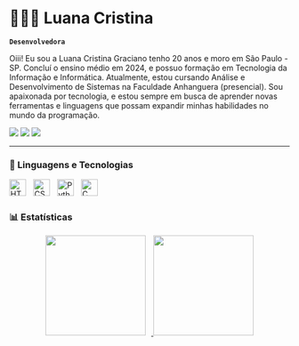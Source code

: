 # 👩🏻‍💻 Luana Cristina

**`Desenvolvedora`**

Oiii! Eu sou a Luana Cristina Graciano tenho 20 anos e moro em São Paulo - SP. Concluí o ensino médio em 2024, e possuo formação em Tecnologia da Informação e Informática. Atualmente, estou cursando Análise e Desenvolvimento de Sistemas na Faculdade Anhanguera (presencial). Sou apaixonada por tecnologia, e estou sempre em busca de aprender novas ferramentas e linguagens que possam expandir minhas habilidades no mundo da programação.

<div> 
  <a href="https://www.instagram.com/eu_luanagraciano/?utm_source=ig_web_button_share_sheet" target="_blank"><img src="https://img.shields.io/badge/-Instagram-%23E4405F?style=for-the-badge&logo=instagram&logoColor=white" target="_blank"></a>
  <a href="mailto:luanacristinaoficial@gmail.com">
  <img src="https://img.shields.io/badge/-Gmail-%23333?style=for-the-badge&logo=gmail&logoColor=white" target="_blank"></a>
  <a href="https://www.linkedin.com/in/luana-c-b61473242" target="_blank"><img src="https://img.shields.io/badge/-LinkedIn-%230077B5?style=for-the-badge&logo=linkedin&logoColor=white" target="_blank"></a>   
</div>

---

### 🤖 Linguagens e Tecnologias

<img 
    align="left" 
    alt="HTML"
    title="HTML" 
    width="30px" 
    style="padding-right: 10px;" 
    src="https://cdn.jsdelivr.net/gh/devicons/devicon@latest/icons/html5/html5-original.svg" 
/>
<img 
    align="left" 
    alt="CSS" 
    title="CSS"
    width="30px" 
    style="padding-right: 10px;" 
    src="https://cdn.jsdelivr.net/gh/devicons/devicon@latest/icons/css3/css3-original.svg" 
/>
<img 
    align="left" 
    alt="Python" 
    title="Python"
    width="30px" 
    style="padding-right: 10px;" 
    src="https://cdn.jsdelivr.net/gh/devicons/devicon@latest/icons/python/python-original.svg" 
/>
<img
    align="left" 
    alt="C" 
    title="C"
    width="30px" 
    style="padding-right: 10px;" 
    src="https://cdn.jsdelivr.net/gh/devicons/devicon@latest/icons/c/c-original.svg" 
/>
          

<br/>
<br/>

### 📊 Estatísticas

<div align="center">
  <a href="https://github.com/Euluanacristina">
    <img 
      height="180em" 
      src="https://github-readme-stats.vercel.app/api?username=Euluanacristina&show_icons=true&theme=tokyonight&include_all_commits=true&locale=pt-br" 
      style="display: inline-block; margin-right: 10px;"
    />
  </a>
  <a href="https://github.com/Euluanacristina">
    <img 
      height="180em" 
      src="https://github-readme-stats.vercel.app/api/top-langs/?username=Euluanacristina&theme=tokyonight&layout=compact&custom_title=Tecnologias&langs_count=9" 
      style="display: inline-block;"
    />
  </a>
</div>

